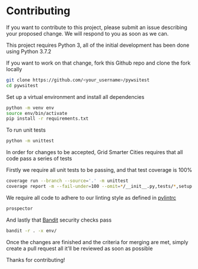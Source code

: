 # Contributing

If you want to contribute to this project, please submit an issue describing your proposed change. We will respond to you as soon as we can.

This project requires Python 3, all of the initial development has been done using Python 3.7.2

If you want to work on that change, fork this Github repo and clone the fork locally
```sh
git clone https://github.com/<your_username>/pywsitest
cd pywsitest
```

Set up a virtual environment and install all dependencies
```sh
python -m venv env
source env/bin/activate
pip install -r requirements.txt
```

To run unit tests
```sh
python -m unittest
```

In order for changes to be accepted, Grid Smarter Cities requires that all code pass a series of tests

Firstly we require all unit tests to be passing, and that test coverage is 100%
```sh
coverage run --branch --source='.' -m unittest
coverage report -m --fail-under=100 --omit=*/__init__.py,tests/*,setup.py,env/*
```

We require all code to adhere to our linting style as defined in [pylintrc](https://github.com/gridsmartercities/pywsitest/blob/master/pylintrc)
```sh
prospector
```

And lastly that [Bandit](https://pypi.org/project/bandit/) security checks pass
```sh
bandit -r . -x env/
```

Once the changes are finished and the criteria for merging are met, simply create a pull request all it'll be reviewed as soon as possible

Thanks for contributing!